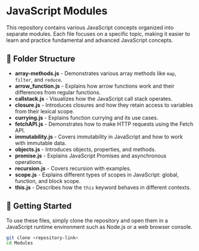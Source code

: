 # JavaScript Modules  

This repository contains various JavaScript concepts organized into separate modules. Each file focuses on a specific topic, making it easier to learn and practice fundamental and advanced JavaScript concepts.  

## 📂 Folder Structure  

- **array-methods.js** - Demonstrates various array methods like `map`, `filter`, and `reduce`.  
- **arrow_function.js** - Explains how arrow functions work and their differences from regular functions.  
- **callstack.js** - Visualizes how the JavaScript call stack operates.  
- **closure.js** - Introduces closures and how they retain access to variables from their lexical scope.  
- **currying.js** - Explains function currying and its use cases.  
- **fetchAPI.js** - Demonstrates how to make HTTP requests using the Fetch API.  
- **immutability.js** - Covers immutability in JavaScript and how to work with immutable data.  
- **objects.js** - Introduces objects, properties, and methods.  
- **promise.js** - Explains JavaScript Promises and asynchronous operations.  
- **recursion.js** - Covers recursion with examples.  
- **scope.js** - Explains different types of scopes in JavaScript: global, function, and block scope.  
- **this.js** - Describes how the `this` keyword behaves in different contexts.  

## 🚀 Getting Started  

To use these files, simply clone the repository and open them in a JavaScript runtime environment such as Node.js or a web browser console.  

```bash
git clone <repository-link>
cd Modules
